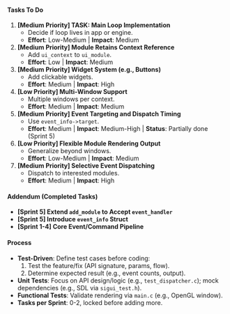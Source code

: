 #### Tasks To Do  
1. **[Medium Priority] TASK: Main Loop Implementation**
   - Decide if loop lives in app or engine.
   - **Effort**: Low-Medium | **Impact**: Medium
2. **[Medium Priority] Module Retains Context Reference**
   - Add `ui_context` to `ui_module`.
   - **Effort**: Low | **Impact**: Medium
3. **[Medium Priority] Widget System (e.g., Buttons)**
   - Add clickable widgets.
   - **Effort**: Medium | **Impact**: High
4. **[Low Priority] Multi-Window Support**
   - Multiple windows per context.
   - **Effort**: Medium | **Impact**: Medium
5. **[Medium Priority] Event Targeting and Dispatch Timing**
   - Use `event_info->target`.
   - **Effort**: Medium | **Impact**: Medium-High | **Status**: Partially done (Sprint 5)
6. **[Low Priority] Flexible Module Rendering Output**
   - Generalize beyond windows.
   - **Effort**: Low-Medium | **Impact**: Medium
7. **[Medium Priority] Selective Event Dispatching**
    - Dispatch to interested modules.
    - **Effort**: Medium | **Impact**: High

#### Addendum (Completed Tasks)  
- **[Sprint 5] Extend `add_module` to Accept `event_handler`**
- **[Sprint 5] Introduce `event_info` Struct**
- **[Sprint 1-4] Core Event/Command Pipeline**

#### Process  
- **Test-Driven**: Define test cases before coding:
  1. Test the feature/fix (API signature, params, flow).
  2. Determine expected result (e.g., event counts, output).
- **Unit Tests**: Focus on API design/logic (e.g., `test_dispatcher.c`); mock dependencies (e.g., SDL via `sigui_test.h`).
- **Functional Tests**: Validate rendering via `main.c` (e.g., OpenGL window).
- **Tasks per Sprint**: 0-2, locked before adding more.
